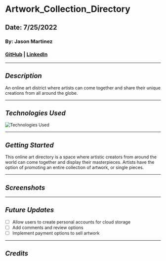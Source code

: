 # Artwork_Collection_Directory

<!-- ![Artwork Collection Directory]() -->

## Date: 7/25/2022

### By: Jason Martinez

### [GitHub](https://github.com/jasonmar08) | [LinkedIn](https://linkedin.com/in/jason-martinez-a79ba7aa)

---

## **_Description_**

An online art district where artists can come together and share their unique creations from all around the globe.

---

## **_Technologies Used_**

![Technologies Used](https://tinyurl.com/2tns3kp8)

---

## **_Getting Started_**

This online art directory is a space where artistic creators from around the world can come together and display their masterpieces. Artists have the option of promoting an entire collection of artwork, or single pieces.

---

## **_Screenshots_**

<!-- ![]() -->

---

## **_Future Updates_**

- [ ] Allow users to create personal accounts for cloud storage
- [ ] Add comments and review options
- [ ] Implement payment options to sell artwork

---

## **_Credits_**
